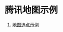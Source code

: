 # 腾讯地图示例

1. <a href='https://fanqi.github.io/qq-map-demo/getpoint.html' target='_blank'>地图选点示例</a>
